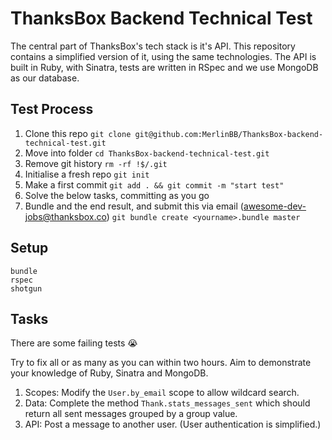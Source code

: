 # ThanksBox Backend Technical Test

The central part of ThanksBox's tech stack is it's API. This repository contains a simplified version of it, using the same technologies. The API is built in Ruby, with Sinatra, tests are written in RSpec and we use MongoDB as our database.


## Test Process

1. Clone this repo `git clone git@github.com:MerlinBB/ThanksBox-backend-technical-test.git`
2. Move into folder `cd ThanksBox-backend-technical-test.git`
3. Remove git history `rm -rf !$/.git`
4. Initialise a fresh repo `git init`
5. Make a first commit `git add . && git commit -m "start test"`
6. Solve the below tasks, committing as you go
7. Bundle and the end result, and submit this via email (awesome-dev-jobs@thanksbox.co) `git bundle create <yourname>.bundle master`


## Setup

```
bundle
rspec
shotgun
```


## Tasks

There are some failing tests 😭

Try to fix all or as many as you can within two hours. Aim to demonstrate your knowledge of Ruby, Sinatra and MongoDB.

1. Scopes: Modify the `User.by_email` scope to allow wildcard search.
2. Data: Complete the method `Thank.stats_messages_sent` which should return all sent messages grouped by a group value.
3. API: Post a message to another user. (User authentication is simplified.)
